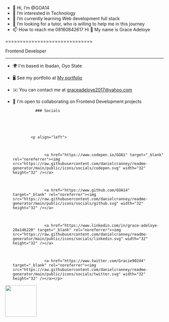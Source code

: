 - 👋 Hi, I’m @GOA14
- 👀 I’m interested in Technology 
- 🌱 I’m currently learning Web development full stack
- 💞️ I’m looking for a tutor, who is willing to help me in this journey 
- 📫 How to reach me 08160842617
Hi 👋 My name is Grace Adeloye

==============================

Frontend Developer

------------------

*   🌍  I'm based in Ibadan, Oyo State

*   🖥️  See my portfolio at [My portfolio](http://replit.com/@GOA14/Adeloye-Grace-Portfolio?v=1)

*   ✉️  You can contact me at [graceadeloye2017@yahoo.com](mailto:graceadeloye2017@yahoo.com)

*   🤝  I'm open to collaborating on Frontend Development projects

                  ### Socials

                  

                  

                <p align="left">

                          

                      <a href="https://www.codepen.io/GOA1" target="_blank" rel="noreferrer"><img src="https://raw.githubusercontent.com/danielcranney/readme-generator/main/public/icons/socials/codepen.svg" width="32" height="32" /></a>

                          

                      <a href="https://www.github.com/GOA14" target="_blank" rel="noreferrer"><img src="https://raw.githubusercontent.com/danielcranney/readme-generator/main/public/icons/socials/github.svg" width="32" height="32" /></a>

                          

                      <a href="https://www.linkedin.com/in/grace-adeloye-20a146220" target="_blank" rel="noreferrer"><img src="https://raw.githubusercontent.com/danielcranney/readme-generator/main/public/icons/socials/linkedin.svg" width="32" height="32" /></a>

                          

                      <a href="https://www.twitter.com/Gracie90244" target="_blank" rel="noreferrer"><img src="https://raw.githubusercontent.com/danielcranney/readme-generator/main/public/icons/socials/twitter.svg" width="32" height="32" /></a></p>

<a href="https://replit.com/@GOA14/Adeloye-Grace-Portfolio?v=1" target="blank"><img align="center" src="https://twitter.com/Gracie90244/status/1545874454630338562?s=20&t=bJQC-s37rAQZeBHrxcoB_w" height="100" /></a>
<!---
GOA14/GOA14 is a ✨ special ✨ repository because its `README.md` (this file) appears on your GitHub profile.
You can click the Preview link to take a look at your changes.
--->
